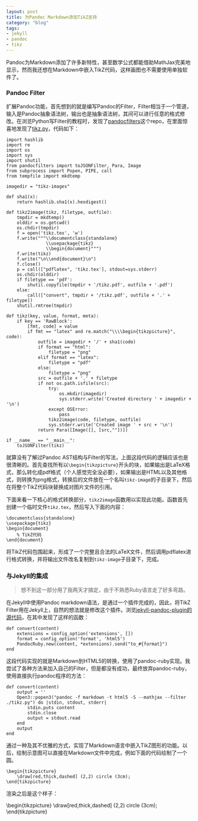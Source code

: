```yaml
---
layout: post
title: 为Pandoc Markdown添加TikZ支持
category: "blog"
tags:
- jekyll
- pandoc
- tikz
---
```

Pandoc为Markdown添加了许多新特性，甚至数学公式都能借助MathJax完美地显示，然而我还想在Markdown中嵌入TikZ代码，这样画图也不需要使用单独软件了。

### Pandoc Filter

扩展Pandoc功能，首先想到的就是编写Pandoc的Filter，Filter相当于一个管道，输入是Pandoc抽象语法树，输出也是抽象语法树，其间可以进行任意的格式修改。在浏览Python写Filter的教程时，发现了[pandocfilters](https://github.com/jgm/pandocfilters)这个repo，在里面惊喜地发现了[tikz.py](https://github.com/jgm/pandocfilters/blob/master/examples/tikz.py)，代码如下：

~~~ {.python}
import hashlib
import re
import os
import sys
import shutil
from pandocfilters import toJSONFilter, Para, Image
from subprocess import Popen, PIPE, call
from tempfile import mkdtemp

imagedir = "tikz-images"

def sha1(x):
    return hashlib.sha1(x).hexdigest()

def tikz2image(tikz, filetype, outfile):
    tmpdir = mkdtemp()
    olddir = os.getcwd()
    os.chdir(tmpdir)
    f = open('tikz.tex', 'w')
    f.write("""\\documentclass{standalone}
               \\usepackage{tikz}
               \\begin{document}""")
    f.write(tikz)
    f.write("\n\\end{document}\n")
    f.close()
    p = call(["pdflatex", 'tikz.tex'], stdout=sys.stderr)
    os.chdir(olddir)
    if filetype == 'pdf':
        shutil.copyfile(tmpdir + '/tikz.pdf', outfile + '.pdf')
    else:
        call(["convert", tmpdir + '/tikz.pdf', outfile + '.' + filetype])
    shutil.rmtree(tmpdir)

def tikz(key, value, format, meta):
    if key == 'RawBlock':
        [fmt, code] = value
        if fmt == "latex" and re.match("\\\\begin{tikzpicture}", code):
            outfile = imagedir + '/' + sha1(code)
            if format == "html":
                filetype = "png"
            elif format == "latex":
                filetype = "pdf"
            else:
                filetype = "png"
            src = outfile + '.' + filetype
            if not os.path.isfile(src):
                try:
                    os.mkdir(imagedir)
                    sys.stderr.write('Created directory ' + imagedir + '\n')
                except OSError:
                    pass
                tikz2image(code, filetype, outfile)
                sys.stderr.write('Created image ' + src + '\n')
            return Para([Image([], [src,""])])

if __name__ == "__main__":
    toJSONFilter(tikz)
~~~

就算没有了解过Pandoc AST结构与Filter的写法，上面这段代码的逻辑应该也是很清晰的。首先查找所有以`\begin{tikzpicture}`开头的块，如果输出是LaTeX格式，那么转化成pdf格式（个人感觉完全没必要），如果输出是HTML以及其他格式，则转换为png格式，转换后的文件放在一个名叫`tikz-image`的子目录下，然后在将整个TikZ代码块替换成对图片文件的引用。

下面来看一下核心的格式转换部分，`tikz2image`函数用以实现此功能。函数首先创建一个临时文件`tikz.tex`，然后写入下面的内容：

~~~ {.latex}
\documentclass{standalone}
\usepackage{tikz}
\begin{document}
    % TikZ代码
\end{document}
~~~

将TikZ代码包围起来，形成了一个完整且合法的LaTeX文件，然后调用pdflatex进行格式转换，并将输出文件改名复制到`tikz-image`子目录下，完成。

### 与Jekyll的集成

> 想不到这一部分用了我两天才搞定，由于不熟悉Ruby语言走了好多弯路。

在Jekyll中使用Pandoc markdown语法，是通过一个插件完成的，因此，将TikZ Filter用在Jekyll上，自然的想法就是修改这个插件。浏览[jekyll-pandoc-plugin的源代码](https://github.com/dsanson/jekyll-pandoc-plugin/blob/master/pandoc_markdown.rb)，在其中发现了这样的函数：

~~~ {.ruby}
def convert(content)
    extensions = config_option('extensions', [])
    format = config_option('format', 'html5')
    PandocRuby.new(content, *extensions).send("to_#{format}")
end
~~~

这段代码实现的就是Markdown到HTML5的转换，使用了pandoc-ruby实现。我尝试了各种方法来加入自己的Filter，但是都没有成功，最终放弃pandoc-ruby，使用直接执行pandoc程序的方法：

~~~ {.ruby}
def convert(content)
    output = ''
    Open3::popen3("pandoc -f markdown -t html5 -S --mathjax --filter ./tikz.py") do |stdin, stdout, stderr|
        stdin.puts content
        stdin.close
        output = stdout.read
    end
    output
end
~~~

通过一种及其不优雅的方式，实现了Markdown语言中嵌入TikZ图形的功能。以后，绘制示意图可以直接在Markdown文件中完成，例如下面的代码绘制了一个圆。

~~~ {.latex}
\begin{tikzpicture}
    \draw[red,thick,dashed] (2,2) circle (3cm);
\end{tikzpicture}
~~~

渲染之后是这个样子：

\begin{tikzpicture}
    \draw[red,thick,dashed] (2,2) circle (3cm);
\end{tikzpicture}

